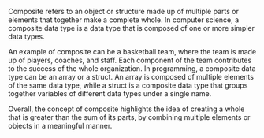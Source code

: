 

Composite refers to an object or structure made up of multiple parts or elements that together make a complete whole. In computer science, a composite data type is a data type that is composed of one or more simpler data types. 

An example of composite can be a basketball team, where the team is made up of players, coaches, and staff. Each component of the team contributes to the success of the whole organization. In programming, a composite data type can be an array or a struct. An array is composed of multiple elements of the same data type, while a struct is a composite data type that groups together variables of different data types under a single name. 

Overall, the concept of composite highlights the idea of creating a whole that is greater than the sum of its parts, by combining multiple elements or objects in a meaningful manner.
